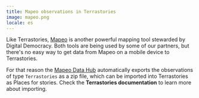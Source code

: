 ```yaml
---
title: Mapeo observations in Terrastories
image: mapeo.png
locale: es
---
```


Like Terrastories, [Mapeo](/mapping-and-monitoring) is another powerful mapping tool stewarded by Digital Democracy. Both tools are being used by some of our partners, but there's no easy way to get data from Mapeo on a mobile device to Terrastories.

For that reason the [Mapeo Data Hub](/mapping-and-monitoring#mapeo-data-hub) automatically exports the observations of type `Terrastories` as a zip file, which can be imported into Terrastories as Places for stories. Check the **Terrastories documentation** to learn more about importing.

<app-button :color="true" localUrl=":8081/files/terrastories/import/" text="Terrastories places file"></app-button>

<app-button localUrl=":8086/all/https://docs.terrastories.app/using-terrastories/using-the-terrastories-member-dashboard/importing-data/" text="Importing data"></app-button>
